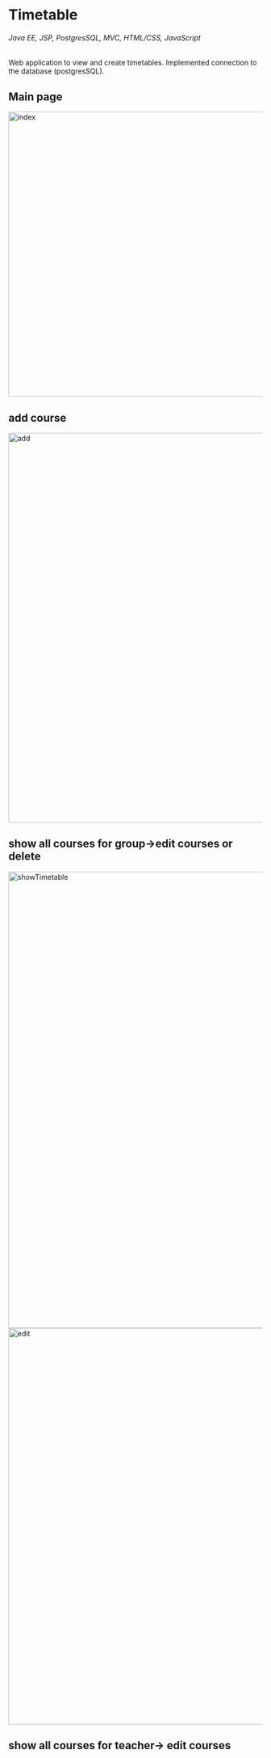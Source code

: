 # Timetable
######  Java EE, JSP, PostgresSQL, MVC, HTML/CSS, JavaScript
Web application to view and create timetables. 
Implemented connection to the database (postgresSQL).
## Main page
<img width="564" alt="index" src="https://user-images.githubusercontent.com/22415059/68342141-3d5be000-00ea-11ea-9325-81a496958afc.PNG">

## add course
<img width="772" alt="add" src="https://user-images.githubusercontent.com/22415059/68312686-b855d400-00b3-11ea-888f-b5a3748b5409.PNG">

## show all courses for group->edit courses or delete
<img width="904" alt="showTimetable" src="https://user-images.githubusercontent.com/22415059/68342029-fff75280-00e9-11ea-98bf-b203fec142b8.PNG">

<img width="785" alt="edit" src="https://user-images.githubusercontent.com/22415059/68312780-dc191a00-00b3-11ea-9f45-a40b44124cbc.PNG">

## show all courses for teacher-> edit courses



